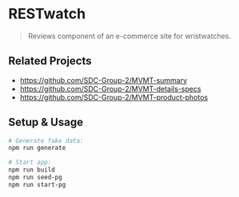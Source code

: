# RESTwatch

> Reviews component of an e-commerce site for wristwatches.

## Related Projects

  - https://github.com/SDC-Group-2/MVMT-summary
  - https://github.com/SDC-Group-2/MVMT-details-specs
  - https://github.com/SDC-Group-2/MVMT-product-photos

## Setup & Usage

```sh
# Generate fake data:
npm run generate

# Start app:
npm run build
npm run seed-pg
npm run start-pg
 ```

